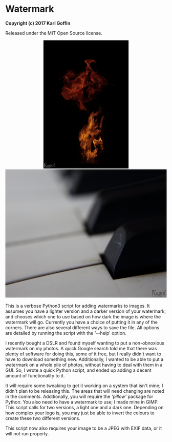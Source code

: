 # Watermark 

**Copyright (c) 2017 Karl Goffin**

Released under the MIT Open Source license.

<p align="center"><img src="exampleWatermark.jpg" height="400" /><img src="exampleWatermark2.jpg" height="400" /></p>

This is a verbose Python3 script for adding watermarks to images. It assumes you have a lighter version and a darker version of your watermark, and chooses which one to use based on how dark the image is where the watermark will go. Currently you have a choice of putting it in any of the corners. There are also several different ways to save the file. All options are detailed by running the script with the '--help' option.

I recently bought a DSLR and found myself wanting to put a non-obnoxious watermark on my photos. A quick Google search told me that there was plenty of software for doing this, some of it free, but I really didn't want to have to download something new. Additionally, I wanted to be able to put a watermark on a whole pile of photos, without having to deal with them in a GUI. So, I wrote a quick Python script, and ended up adding a decent amount of functionality to it.

It will require some tweaking to get it working on a system that isn't mine; I didn't plan to be releasing this. The areas that will need changing are noted in the comments. Additionally, you will require the *'pillow'* package for Python. You also need to have a watermark to use; I made mine in GIMP. This script calls for two versions, a light one and a dark one. Depending on how complex your logo is, you may just be able to invert the colours to create these two different versions.

This script now also requires your image to be a JPEG with EXIF data, or it will not run properly.